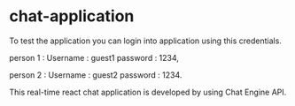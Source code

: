 # chat-application
To test the application you can login into application using this credentials.

person 1 :
Username : guest1 
password : 1234,

person 2 :
Username : guest2
password : 1234.

This real-time react chat application is developed by using Chat Engine API.
